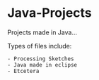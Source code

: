 # Java-Projects

Projects made in Java...

Types of files include:

	- Processing Sketches
	- Java made in eclipse
	- Etcetera

